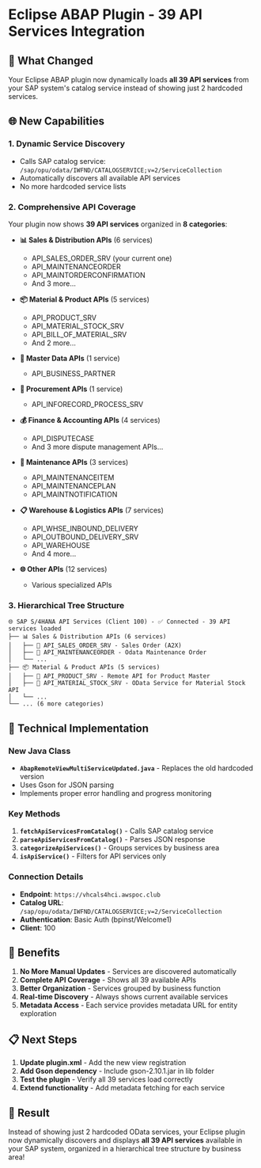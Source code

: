# Eclipse ABAP Plugin - 39 API Services Integration

## 🎯 What Changed

Your Eclipse ABAP plugin now dynamically loads **all 39 API services** from your SAP system's catalog service instead of showing just 2 hardcoded services.

## 🌐 New Capabilities

### 1. **Dynamic Service Discovery**
- Calls SAP catalog service: `/sap/opu/odata/IWFND/CATALOGSERVICE;v=2/ServiceCollection`
- Automatically discovers all available API services
- No more hardcoded service lists

### 2. **Comprehensive API Coverage**
Your plugin now shows **39 API services** organized in **8 categories**:

- **📊 Sales & Distribution APIs** (6 services)
  - API_SALES_ORDER_SRV (your current one)
  - API_MAINTENANCEORDER
  - API_MAINTORDERCONFIRMATION
  - And 3 more...

- **📦 Material & Product APIs** (5 services)
  - API_PRODUCT_SRV
  - API_MATERIAL_STOCK_SRV
  - API_BILL_OF_MATERIAL_SRV
  - And 2 more...

- **👥 Master Data APIs** (1 service)
  - API_BUSINESS_PARTNER

- **🛒 Procurement APIs** (1 service)
  - API_INFORECORD_PROCESS_SRV

- **💰 Finance & Accounting APIs** (4 services)
  - API_DISPUTECASE
  - And 3 more dispute management APIs...

- **🔧 Maintenance APIs** (3 services)
  - API_MAINTENANCEITEM
  - API_MAINTENANCEPLAN
  - API_MAINTNOTIFICATION

- **📋 Warehouse & Logistics APIs** (7 services)
  - API_WHSE_INBOUND_DELIVERY
  - API_OUTBOUND_DELIVERY_SRV
  - API_WAREHOUSE
  - And 4 more...

- **🌐 Other APIs** (12 services)
  - Various specialized APIs

### 3. **Hierarchical Tree Structure**
```
🌐 SAP S/4HANA API Services (Client 100) - ✅ Connected - 39 API services loaded
├── 📊 Sales & Distribution APIs (6 services)
│   ├── 🔗 API_SALES_ORDER_SRV - Sales Order (A2X)
│   ├── 🔗 API_MAINTENANCEORDER - Odata Maintenance Order
│   └── ...
├── 📦 Material & Product APIs (5 services)
│   ├── 🔗 API_PRODUCT_SRV - Remote API for Product Master
│   ├── 🔗 API_MATERIAL_STOCK_SRV - OData Service for Material Stock API
│   └── ...
└── ... (6 more categories)
```

## 🔧 Technical Implementation

### New Java Class
- **`AbapRemoteViewMultiServiceUpdated.java`** - Replaces the old hardcoded version
- Uses Gson for JSON parsing
- Implements proper error handling and progress monitoring

### Key Methods
1. **`fetchApiServicesFromCatalog()`** - Calls SAP catalog service
2. **`parseApiServicesFromCatalog()`** - Parses JSON response
3. **`categorizeApiServices()`** - Groups services by business area
4. **`isApiService()`** - Filters for API services only

### Connection Details
- **Endpoint**: `https://vhcals4hci.awspoc.club`
- **Catalog URL**: `/sap/opu/odata/IWFND/CATALOGSERVICE;v=2/ServiceCollection`
- **Authentication**: Basic Auth (bpinst/Welcome1)
- **Client**: 100

## 🚀 Benefits

1. **No More Manual Updates** - Services are discovered automatically
2. **Complete API Coverage** - Shows all 39 available APIs
3. **Better Organization** - Services grouped by business function
4. **Real-time Discovery** - Always shows current available services
5. **Metadata Access** - Each service provides metadata URL for entity exploration

## 📋 Next Steps

1. **Update plugin.xml** - Add the new view registration
2. **Add Gson dependency** - Include gson-2.10.1.jar in lib folder
3. **Test the plugin** - Verify all 39 services load correctly
4. **Extend functionality** - Add metadata fetching for each service

## 🎉 Result

Instead of showing just 2 hardcoded OData services, your Eclipse plugin now dynamically discovers and displays **all 39 API services** available in your SAP system, organized in a hierarchical tree structure by business area!
